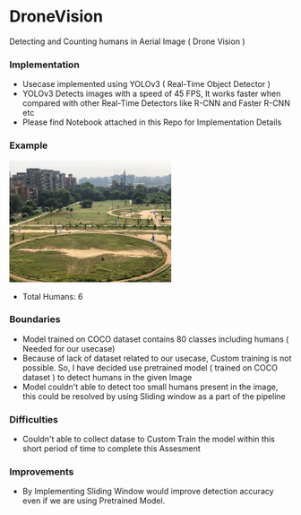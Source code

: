 # DroneVision
Detecting and Counting humans in Aerial Image ( Drone Vision )

### Implementation
* Usecase implemented using YOLOv3 ( Real-Time Object Detector )
* YOLOv3 Detects images with a speed of 45 FPS, It works faster when compared with other Real-Time Detectors like R-CNN and Faster R-CNN etc
* Please find Notebook attached in this Repo for Implementation Details

### Example
[![](https://github.com/Vignesh0196/DroneVision/blob/main/result.png)](https://github.com/Vignesh0196/DroneVision)
* Total Humans: 6

### Boundaries
 * Model trained on COCO dataset contains 80 classes including humans ( Needed for our usecase)
 * Because of lack of dataset related to our usecase, Custom training is not possible. 
   So, I have decided use pretrained model ( trained on COCO dataset ) to detect humans in the given Image
 * Model couldn't able to detect too small humans present in the image, this could be resolved by using Sliding window as a part of the pipeline
 
### Difficulties
  * Couldn't able to collect datase to Custom Train the model within this short period of time to complete this Assesment
  
### Improvements
  * By Implementing Sliding Window would improve detection accuracy even if we are using Pretrained Model.
